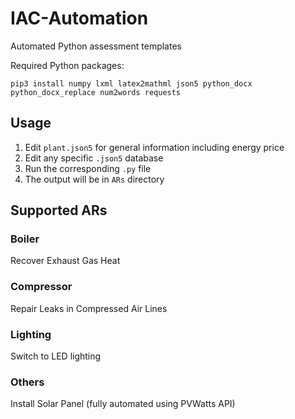 # IAC-Automation
Automated Python assessment templates

Required Python packages:
```
pip3 install numpy lxml latex2mathml json5 python_docx python_docx_replace num2words requests
```
## Usage
1. Edit `plant.json5` for general information including energy price
2. Edit any specific `.json5` database
3. Run the corresponding `.py` file
4. The output will be in `ARs` directory

## Supported ARs

### Boiler
Recover Exhaust Gas Heat

### Compressor
Repair Leaks in Compressed Air Lines

### Lighting
Switch to LED lighting

### Others
Install Solar Panel (fully automated using PVWatts API)